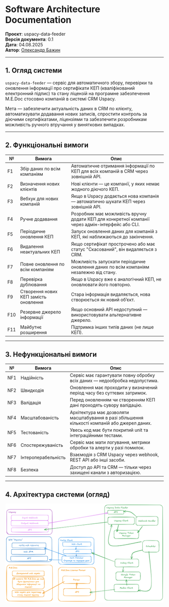 # Software Architecture Documentation

**Проєкт**: uspacy-data-feeder  
**Версія документа**: 0.1  
**Дата**: 04.08.2025  
**Автор**: [Олександр Бажин](https://github.com/OleksandrBazhyn)

---

## 1. Огляд системи

`uspacy-data-feeder` — сервіс для автоматичного збору, перевірки та оновлення інформації про сертифікати КЕП (кваліфікований електронний підпис) та стану ліцензій на програмне забезпечення M.E.Doc стосовно компаній в системі CRM Uspacy.

Мета — забезпечити актуальність даних в CRM по клієнту, автоматизувати додавання нових записів, спростити контроль за діючими сертифікатами, ліцензіями та забезпечити розробникам можливість ручного втручання у виняткових випадках.

---

## 2. Функціональні вимоги

| №  | Вимога                                      | Опис |
|----|---------------------------------------------|------|
| F1 | Збір даних по всім компаніям                | Автоматичне отримання інформації по КЕП для всіх компаній в CRM через зовнішній API. |
| F2 | Визначення нових клієнтів                   | Нові клієнти — це компанії, у яких немає жодного діючого КЕП. |
| F3 | Вебхук для нових компаній                   | Якщо в Uspacy додається нова компанія — автоматично шукати КЕП через зовнішній API. |
| F4 | Ручне додавання                             | Розробник має можливість вручну додати КЕП для конкретної компанії через адмін-інтерфейс або CLI. |
| F5 | Періодичне оновлення КЕП                    | Запуск оновлення даних для компаній з КЕП, які наближаються до закінчення. |
| F6 | Видалення неактуальних КЕП                 | Якщо сертифікат прострочено або має статус "Скасований", він видаляється з CRM. |
| F7 | Повне оновлення по всім компаніям          | Можливість запускати періодичне оновлення даних по всім компаніям незалежно від стану. |
| F8 | Перевірка дублювання                        | Якщо в Uspacy вже є аналогічний КЕП, не оновлювати його повторно. |
| F9 | Створення нових КЕП замість оновлення       | Стара інформація видаляється, нова створюється як новий об’єкт. |
| F10| Резервне джерело інформації                 | Якщо основний API недоступний — використовувати альтернативне джерело. |
| F11| Майбутнє розширення                         | Підтримка інших типів даних (не лише КЕП). |

---

## 3. Нефункціональні вимоги

| №   | Вимога             | Опис |
|-----|--------------------|------|
| NF1 | Надійність         | Сервіс має гарантувати повну обробку всіх даних — недообробка недопустима. |
| NF2 | Швидкодія          | Оновлення має проходити у визначений період часу без суттєвих затримок. |
| NF3 | Валідація          | Перед оновленням чи створенням КЕП дані проходять сувору валідацію. |
| NF4 | Масштабованість    | Архітектура має дозволяти масштабування в разі збільшення кількості компаній або джерел даних. |
| NF5 | Тестованість       | Увесь код має бути покритий unit та інтеграційними тестами. |
| NF6 | Спостережуваність  | Сервіс має мати логування, метрики обробки та алерти у разі помилок. |
| NF7 | Інтероперабельність| Взаємодія з CRM Uspacy через webhook, REST API або інші засоби. |
| NF8 | Безпека            | Доступ до API та CRM — тільки через захищені канали з авторизацією. |

---

## 4. Архітектура системи (огляд)

![System Architecture Diagram](pictures/System%20Architecture%20diagram.png)